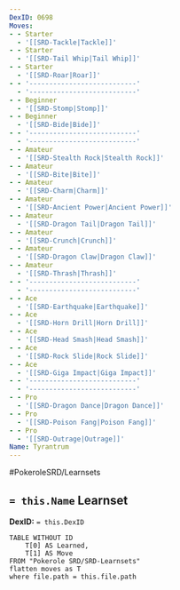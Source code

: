```yaml
---
DexID: 0698
Moves:
- - Starter
  - '[[SRD-Tackle|Tackle]]'
- - Starter
  - '[[SRD-Tail Whip|Tail Whip]]'
- - Starter
  - '[[SRD-Roar|Roar]]'
- - '---------------------------'
  - '---------------------------'
- - Beginner
  - '[[SRD-Stomp|Stomp]]'
- - Beginner
  - '[[SRD-Bide|Bide]]'
- - '---------------------------'
  - '---------------------------'
- - Amateur
  - '[[SRD-Stealth Rock|Stealth Rock]]'
- - Amateur
  - '[[SRD-Bite|Bite]]'
- - Amateur
  - '[[SRD-Charm|Charm]]'
- - Amateur
  - '[[SRD-Ancient Power|Ancient Power]]'
- - Amateur
  - '[[SRD-Dragon Tail|Dragon Tail]]'
- - Amateur
  - '[[SRD-Crunch|Crunch]]'
- - Amateur
  - '[[SRD-Dragon Claw|Dragon Claw]]'
- - Amateur
  - '[[SRD-Thrash|Thrash]]'
- - '---------------------------'
  - '---------------------------'
- - Ace
  - '[[SRD-Earthquake|Earthquake]]'
- - Ace
  - '[[SRD-Horn Drill|Horn Drill]]'
- - Ace
  - '[[SRD-Head Smash|Head Smash]]'
- - Ace
  - '[[SRD-Rock Slide|Rock Slide]]'
- - Ace
  - '[[SRD-Giga Impact|Giga Impact]]'
- - '---------------------------'
  - '---------------------------'
- - Pro
  - '[[SRD-Dragon Dance|Dragon Dance]]'
- - Pro
  - '[[SRD-Poison Fang|Poison Fang]]'
- - Pro
  - '[[SRD-Outrage|Outrage]]'
Name: Tyrantrum
---
```


#PokeroleSRD/Learnsets

## `= this.Name` Learnset

**DexID:** `= this.DexID`

```dataview
TABLE WITHOUT ID
    T[0] AS Learned,
    T[1] AS Move
FROM "Pokerole SRD/SRD-Learnsets"
flatten moves as T
where file.path = this.file.path
```
